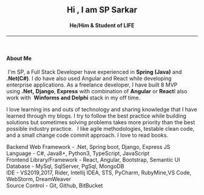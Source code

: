 <h2 align="center">Hi , I am SP Sarkar </h2>
<h4 align="center">He/Him & Student of LIFE </h4>
<hr/>

<br/>
<h4 align="left">About Me</h4>
<p align="left">
 I'm SP, a Full Stack Developer have experienced in <b>Spring (Java)</b> and <b>.Net(C#)</b>. I do have also used Angular and React while developing enterprise applications. As a freelance developer, I have built 8 MVP using <b>.Net,</b> <b>Django</b>, <b>Express</b> with combination of <b>Angular</b> or <b>React</b>I also work with  <b>Winforms and Delphi</b> stack in my off time. 

I love learning ins and outs of technology and sharing knowledge that I have learned through my blogs. I try to follow the best practice while building solutions but sometimes solving problems takes more priority than the best possible industry practice. 
 
I like agile methodologies, testable clean code, and a small change code commit approach. I love to read books.

Backend Web Framework - .Net, Spring boot, Django, Express JS<br>
Language - C#, Java8+, Python3, TypeScript, JavaScript <br>
Frontend Library/Framework - React, Angular, Bootstrap, Semantic UI <br>
Database - MySql, SqlServer, PgSql, MongoDB <br>
IDE - VS2019,2017, Rider, Intellij IDEA, STS, PyCharm, RubyMine,VS Code, WebStorm, DreamWeaver <br>
Source Control - Git, Github, BitBucket <br>
</p>
